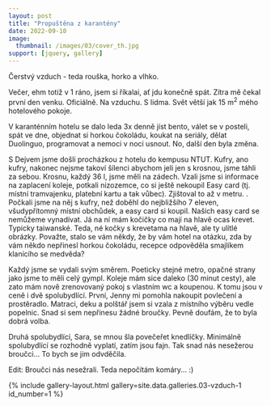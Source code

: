 ```yaml
---
layout: post
title: "Propuštěna z karantény"
date: 2022-09-10 
image:
  thumbnail: /images/03/cover_th.jpg
support: [jquery, gallery]
---
```


Čerstvý vzduch - teda rouška, horko a vlhko.

Večer, ehm totiž v 1 ráno, jsem si říkalai, ať jdu konečně spát. Zítra mě čekal první den venku. Oficiálně. Na vzduchu. S lidma. Svět větší jak 15 m<sup>2</sup> mého hotelového pokoje.

V karanténním hotelu se dalo leda 3x denně jíst bento, válet se v posteli, spát ve dne, objednat si horkou čokoládu, koukat na seriály, dělat Duolinguo, programovat a nemoci v noci usnout. No, další den byla změna.

S Dejvem jsme došli procházkou z hotelu do kempusu NTUT. Kufry, ano kufry, nakonec nejsme takoví šílenci abychom jeli jen s krosnou, jsme táhli za sebou. Krosnu, každý 36 l, jsme měli na zádech. Vzali jsme si informace na zaplacení koleje, potkali nizozemce, co si ještě nekoupil Easy card (tj. místní tramvajenku, platební kartu a tak vůbec). Zjištoval to až v metru. . Počkali jsme na něj s kufry, než doběhl do nejbližšího 7 eleven, všudypřítomný místní obchůdek, a easy card si koupil. Našich easy card se nemůžeme vynadívat. Já na ní mám kočičky co mají na hlavě ocas krevet. Typicky taiwanské. Teda, né kočky s krevetama na hlavě, ale ty ulítlé obrázky. Považte, stalo se vám někdy, že by vám hotel na otázku, zda by vám někdo nepřinesl horkou čokoládu, recepce odpověděla smajlíkem klanícího se medvěda?

Každý jsme se vydali svým směrem. Poeticky stejné metro, opačné strany jako jsme to měli celý gympl. Koleje mám sice daleko (30 minut cesty), ale zato mám nově zrenovovaný pokoj s vlastním wc a koupenou. K tomu jsou v ceně i dvě spolubydlící. První, Jenny mi pomohla nakoupit povlečení a prostěradlo. Matraci, deku a polštář jsem si vzala z místního výběru vedle popelnic. Snad si sem nepřinesu žádné broučky. Pevně doufám, že to byla dobrá volba.   

Druhá spolubydlící, Sara, se mnou šla povečeřet knedlíčky. Minimálně spolubydlící se rozhodně vyplatí, zatím jsou fajn. Tak snad nás nesežerou broučci... To bych se jim odvděčila.

Edit: Broučci nás nesežrali. Teda nepočítám komáry... :)

{% include gallery-layout.html gallery=site.data.galleries.03-vzduch-1 id_number=1 %}

